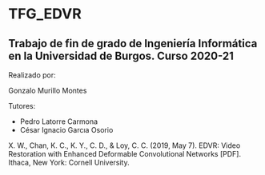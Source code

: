 # TFG_EDVR 
## Trabajo de fin de grado de Ingeniería Informática en la Universidad de Burgos. Curso 2020-21

Realizado por:

Gonzalo Murillo Montes

Tutores:

+ Pedro Latorre Carmona
+ César Ignacio Garcıa Osorio

X. W., Chan, K. C., K. Y., C. D., &amp; Loy, C. C. (2019, May 7). EDVR: Video Restoration with Enhanced Deformable Convolutional Networks [PDF]. Ithaca, New York: Cornell University.
